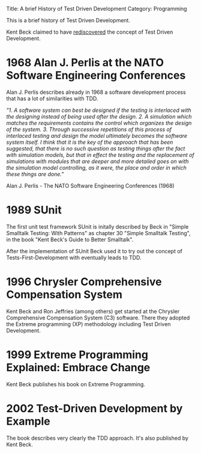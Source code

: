 Title: A brief History of Test Driven Development
Category: Programming


This is a brief history of Test Driven Development.

Kent Beck claimed to have [rediscovered](https://www.quora.com/Why-does-Kent-Beck-refer-to-the-rediscovery-of-test-driven-development-Whats-the-history-of-test-driven-development-before-Kent-Becks-rediscovery) the concept of Test Driven Development. 



# 1968 Alan J. Perlis at the NATO Software Engineering Conferences

Alan J. Perlis describes already in 1968 a software development process that has a lot of similarities with TDD.

*"1. A software system can best be designed if the testing is interlaced with the designing instead of being used after the design.*
*2. A simulation which matches the requirements contains the control which organizes the design of the system.*
*3. Through successive repetitions of this process of interlaced testing and design the model ultimately becomes the software system itself. I think that it is the key of the approach that has been suggested, that there is no such question as testing things after the fact with simulation models, but that in effect the testing and the replacement of simulations with modules that are deeper and more detailed goes on with the simulation model controlling, as it were, the place and order in which these things are done."*

Alan J. Perlis - The NATO Software Engineering Conferences (1968)


# 1989 SUnit

The first unit test framework SUnit is initally described by Beck in "Simple Smalltalk Testing: With Patterns" as chapter 30 "Simple Smalltalk Testing", in the book "Kent Beck's Guide to Better Smalltalk".

After the implementation of SUnit Beck used it to try out the concept of Tests-First-Development with eventually leads to TDD.


# 1996 Chrysler Comprehensive Compensation System

Kent Beck and Ron Jeffries (among others) get started at the Chrysler Comprehensive Compensation System (C3) software.
There they adopted the Extreme programming (XP) methodology including Test Driven Development.


# 1999 Extreme Programming Explained: Embrace Change

Kent Beck publishes his book on Extreme Programming.


# 2002 Test-Driven Development by Example

The book describes very clearly the TDD approach. It's also published by Kent Beck.
